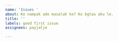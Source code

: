 ```yaml
---
name: 'Issues '
about: Ko nampak ade masalah ke? Ko bgtau aku le.
title: ''
labels: good first issue
assignees: payjalje

---
```



